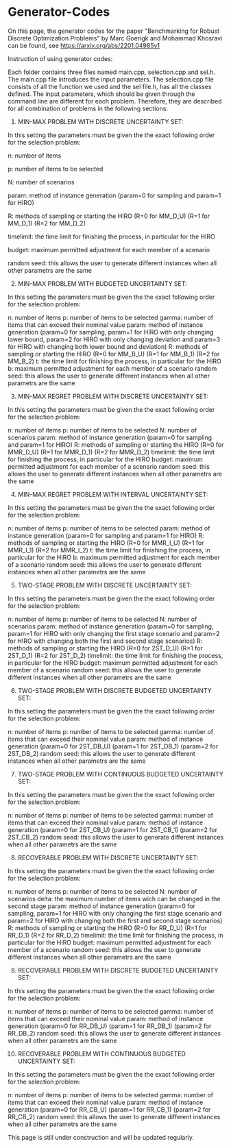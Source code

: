 # Generator-Codes
On this page, the generator codes for the paper "Benchmarking for Robust Discrete Optimization Problems" by Marc Goerigk and Mohammad Khosravi can be found, see https://arxiv.org/abs/2201.04985v1


Instruction of using generator codes:

Each folder contains three files named main.cpp, selection.cpp and sel.h. The main.cpp file introduces the input parameters. The selection.cpp file consists of all the function we used and the sel file.h, has all the classes defined. The input parameters, which should be given through the command line are different for each problem. Therefore, they are described for all combination of problems in the following sections: 

1. MIN-MAX PROBLEM WITH DISCRETE UNCERTAINTY SET:

In this setting the parameters must be given the the exact following order for the selection problem:

n: number of items

p: number of items to be selected

N: number of scenarios

param: method of instance generation (param=0 for sampling and param=1 for HIRO)

R: methods of sampling or starting the HIRO (R=0 for MM_D_U) (R=1 for MM_D_1) (R=2 for MM_D_2)

timelimit: the time limit for finishing the process, in particular for the HIRO

budget: maximum permitted adjustment for each member of a scenario

random seed: this allows the user to generate different instances when all other parametrs are the same 


2. MIN-MAX PROBLEM WITH BUDGETED UNCERTAINTY SET:

In this setting the parameters must be given the the exact following order for the selection problem:

n: number of items
p: number of items to be selected
gamma: number of items that can exceed their nominal value
param: method of instance generation (param=0 for sampling, param=1 for HIRO with only changing lower bound, param=2 for HIRO with only changing deviation and param=3 for HIRO with changing both lower bound and deviation)
R: methods of sampling or starting the HIRO (R=0 for MM_B_U) (R=1 for MM_B_1) (R=2 for MM_B_2)
t: the time limit for finishing the process, in particular for the HIRO
b: maximum permitted adjustment for each member of a scenario
random seed: this allows the user to generate different instances when all other parametrs are the same 

3. MIN-MAX REGRET PROBLEM WITH DISCRETE UNCERTAINTY SET:

In this setting the parameters must be given the the exact following order for the selection problem:

n: number of items
p: number of items to be selected
N: number of scenarios
param: method of instance generation (param=0 for sampling and param=1 for HIRO)
R: methods of sampling or starting the HIRO (R=0 for MMR_D_U) (R=1 for MMR_D_1) (R=2 for MMR_D_2)
timelimit: the time limit for finishing the process, in particular for the HIRO
budget: maximum permitted adjustment for each member of a scenario
random seed: this allows the user to generate different instances when all other parametrs are the same

4. MIN-MAX REGRET PROBLEM WITH INTERVAL UNCERTAINTY SET:

In this setting the parameters must be given the the exact following order for the selection problem:

n: number of items
p: number of items to be selected
param: method of instance generation (param=0 for sampling and param=1 for HIRO)
R: methods of sampling or starting the HIRO (R=0 for MMR_I_U) (R=1 for MMR_I_1) (R=2 for MMR_I_2)
t: the time limit for finishing the process, in particular for the HIRO
b: maximum permitted adjustment for each member of a scenario
random seed: this allows the user to generate different instances when all other parametrs are the same 

5. TWO-STAGE PROBLEM WITH DISCRETE UNCERTAINTY SET:

In this setting the parameters must be given the the exact following order for the selection problem:

n: number of items
p: number of items to be selected
N: number of scenarios
param: method of instance generation (param=0 for sampling, param=1 for HIRO with only changing the first stage scenario and param=2 for HIRO with changing both the first and second stage scenarios)
R: methods of sampling or starting the HIRO (R=0 for 2ST_D_U) (R=1 for 2ST_D_1) (R=2 for 2ST_D_2)
timelimit: the time limit for finishing the process, in particular for the HIRO
budget: maximum permitted adjustment for each member of a scenario
random seed: this allows the user to generate different instances when all other parametrs are the same 

6. TWO-STAGE PROBLEM WITH DISCRETE BUDGETED UNCERTAINTY SET:

In this setting the parameters must be given the the exact following order for the selection problem:

n: number of items
p: number of items to be selected
gamma: number of items that can exceed their nominal value
param: method of instance generation (param=0 for 2ST_DB_U) (param=1 for 2ST_DB_1) (param=2 for 2ST_DB_2)
random seed: this allows the user to generate different instances when all other parametrs are the same 

7. TWO-STAGE PROBLEM WITH CONTINUOUS BUDGETED UNCERTAINTY SET:

In this setting the parameters must be given the the exact following order for the selection problem:

n: number of items
p: number of items to be selected
gamma: number of items that can exceed their nominal value
param: method of instance generation (param=0 for 2ST_CB_U) (param=1 for 2ST_CB_1) (param=2 for 2ST_CB_2)
random seed: this allows the user to generate different instances when all other parametrs are the same 

8. RECOVERABLE PROBLEM WITH DISCRETE UNCERTAINTY SET:

In this setting the parameters must be given the the exact following order for the selection problem:

n: number of items
p: number of items to be selected
N: number of scenarios
delta: the maximum number of items wich can be changed in the second stage
param: method of instance generation (param=0 for sampling, param=1 for HIRO with only changing the first stage scenario and param=2 for HIRO with changing both the first and second stage scenarios)
R: methods of sampling or starting the HIRO (R=0 for RR_D_U) (R=1 for RR_D_1) (R=2 for RR_D_2)
timelimit: the time limit for finishing the process, in particular for the HIRO
budget: maximum permitted adjustment for each member of a scenario
random seed: this allows the user to generate different instances when all other parametrs are the same 

9. RECOVERABLE PROBLEM WITH DISCRETE BUDGETED UNCERTAINTY SET:

In this setting the parameters must be given the the exact following order for the selection problem:

n: number of items
p: number of items to be selected
gamma: number of items that can exceed their nominal value
param: method of instance generation (param=0 for RR_DB_U) (param=1 for RR_DB_1) (param=2 for RR_DB_2)
random seed: this allows the user to generate different instances when all other parametrs are the same 

10. RECOVERABLE PROBLEM WITH CONTINUOUS BUDGETED UNCERTAINTY SET:

In this setting the parameters must be given the the exact following order for the selection problem:

n: number of items
p: number of items to be selected
gamma: number of items that can exceed their nominal value
param: method of instance generation (param=0 for RR_CB_U) (param=1 for RR_CB_1) (param=2 for RR_CB_2)
random seed: this allows the user to generate different instances when all other parametrs are the same 




This page is still under construction and will be updated regularly.
